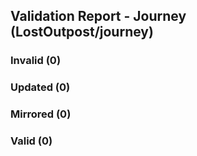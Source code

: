 ## Validation Report - Journey (LostOutpost/journey)


### Invalid (0)
### Updated (0)
### Mirrored (0)
### Valid (0)
